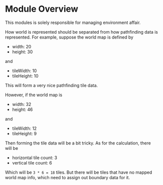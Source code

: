 # Module Overview

This modules is solely responsible for managing environment affair.

How world is represented should be separated from how pathfinding data is represented. For example, suppose the world map is defined by

- width: 20
- height: 30

and

- tileWidth: 10
- tileHeight: 10

This will form a very nice pathfinding tile data.

However, if the world map is

- width: 32
- height: 46

and

- tileWidth: 12
- tileHeight: 9

Then forming the tile data will be a bit tricky. As for the calculation, there will be

- horizontal tile count: 3
- vertical tile count: 6

Which will be ```3 * 6 = 18``` tiles. But there will be tiles that have no mapped world map info, which need to assign out boundary data for it.